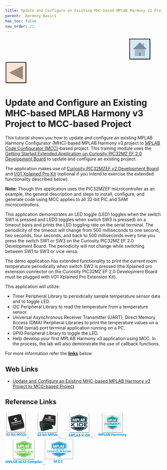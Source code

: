 ```yaml
---
title: Update and Configure an Existing MHC-based MPLAB Harmony v3 Project to MCC-based Project
parent:  Harmony Basics
has_toc: false
nav_order: 21
---
```


&nbsp;&nbsp;&nbsp;&nbsp;&nbsp;&nbsp;&nbsp;&nbsp;&nbsp;&nbsp;&nbsp;&nbsp;&nbsp;&nbsp;&nbsp;&nbsp;&nbsp;&nbsp;&nbsp;&nbsp;&nbsp;&nbsp;&nbsp;&nbsp;&nbsp;&nbsp;&nbsp;&nbsp; &nbsp;&nbsp;&nbsp;&nbsp;&nbsp;&nbsp;&nbsp;&nbsp;&nbsp;&nbsp;&nbsp;&nbsp;&nbsp;&nbsp;&nbsp;&nbsp;&nbsp;&nbsp;&nbsp;&nbsp;&nbsp;&nbsp;&nbsp;&nbsp;&nbsp;&nbsp;&nbsp;&nbsp;&nbsp;&nbsp;&nbsp;&nbsp;&nbsp;&nbsp;&nbsp;&nbsp;&nbsp;&nbsp;&nbsp;&nbsp;&nbsp;&nbsp;&nbsp;&nbsp;&nbsp;&nbsp;&nbsp;&nbsp;&nbsp;&nbsp;&nbsp;&nbsp;&nbsp;&nbsp;&nbsp;&nbsp;&nbsp;&nbsp;&nbsp;&nbsp;&nbsp;&nbsp;&nbsp;&nbsp;&nbsp;&nbsp;&nbsp;&nbsp;&nbsp;&nbsp;&nbsp;&nbsp;[<img src="../../r_images/quick_home.png" title="Home">](../../../readme.md) [<img src="../../r_images/quick_back.png"  title="Back">](../readme.md)

# Update and Configure an Existing MHC-based MPLAB Harmony v3 Project to MCC-based Project

This tutorial shows you how to update and configure an existing MPLAB Harmony Configurator (MHC)-based MPLAB Harmony v3 project to [MPLAB Code Configurator (MCC)](https://developerhelp.microchip.com/xwiki/bin/view/software-tools/mcc/)-based project. This training module uses the [Getting Started Extended Application on Curiosity PIC32MZ EF 2.0 Development Board](https://github.com/Microchip-MPLAB-Harmony/reference_apps/releases/download/v1.3.0/getting_started_ext.zip) to update and configure an existing project.

The application makes use of [Curiosity PIC32MZEF v2 Development Board](https://www.microchip.com/en-us/development-tool/DM320209) and [I/O1 Xplained Pro Kit](https://www.microchip.com/en-us/development-tool/ATIO1-XPRO) (optional if you intend to exercise the extended functionality described below).

**Note:** Though this application uses the PIC32MZEF microcontroller as an example, the general description and steps to install, configure, and generate code using MCC applies to all 32-bit PIC and SAM microcontrollers.


This application demonstrates an LED toggle (LED1 toggles when the switch SW1 is pressed and LED3 toggles when switch SW3 is pressed) on a timeout basis and prints the LED toggling rate on the serial terminal. The periodicity of the timeout will change from 500 milliseconds to one second, two seconds, four seconds, and back to 500 milliseconds every time you press the switch SW1 or SW3 on the Curiosity PIC32MZ EF 2.0 Development Board. The periodicity will not change while switching between SW1 to SW3 or vice versa.

The demo application has extended functionality to print the current room temperature periodically when switch SW2 is pressed (the Xplained pro extension connector on the Curiosity PIC32MZ EF 2.0 Development Board must be plugged with I/O1 Xplained Pro Extension Kit).

This application will utilize:

- Timer Peripheral Library to periodically sample temperature sensor data and to toggle LED.
- I2C Peripheral Library to read the temperature from a temperature sensor.
- Universal Asynchronous Receiver Transmitter (UART), Direct Memory Access (DMA) Peripheral Libraries to print the temperature values on a COM (serial) port terminal application running on a PC.
- GPIO Peripheral Library to toggle the LED.
- Help develop your first MPLAB Harmony v3 application using MCC.
In the process, the lab will also demonstrate the use of callback functions.


For more information refer the **[links](#Web-Links)** below.

## <a id="Web-Links"> </a>
## Web Links

- <a href="https://developerhelp.microchip.com/xwiki/bin/view/software-tools/harmony/update-and-configure-existing-mhc-proj-to-mcc-proj/" target="_blank">Update and Configure an Existing MHC-based MPLAB Harmony v3 Project to MCC-based Project</a>

## Reference Links
[<a href="https://www.microchip.com/design-centers/32-bit" target="_blank"> <img src="../../r_images/32_bit_mcus.png"> </a>]()  &nbsp; &nbsp; &nbsp; [<a href="https://www.microchip.com/design-centers/32-bit-mpus" target="_blank"> <img src="../../r_images/32_bit_mpus.png"> </a>]()  &nbsp; &nbsp; &nbsp; [<a href="https://www.microchip.com/mplab/mplab-x-ide" target="_blank"> <img src="../../r_images/mplab_x_ide.png"> </a>]()  &nbsp; &nbsp; [<a href="https://www.microchip.com/mplab/mplab-harmony" target="_blank"> <img src="../../r_images/mplab_harmony.png"> </a>]() [<a href="https://www.microchip.com/mplab/compilers" target="_blank"> <img src="../../r_images/mplab_compiler.png"> </a>]() [<a href="https://www.microchip.com/en-us/tools-resources/configure/mplab-code-configurator" target="_blank"> <img src="../../r_images/mcc_harmony.png"> </a>]()
